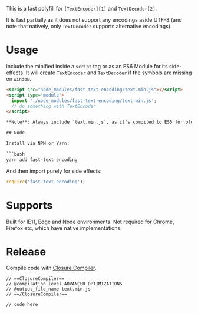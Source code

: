 This is a fast polyfill for `[TextEncoder][1]` and `TextDecoder[2]`.

It is fast partially as it does not support any encodings aside UTF-8 (and note that natively, only `TextDecoder` supports alternative encodings).

[1]: https://developer.mozilla.org/en-US/docs/Web/API/TextEncoder
[2]: https://developer.mozilla.org/en-US/docs/Web/API/TextDecoder

# Usage

Include the minified inside a `script` tag or as an ES6 Module for its side-effects.
It will create `TextEncoder` and `TextDecoder` if the symbols are missing on `window`.

```html
<script src="node_modules/fast-text-encoding/text.min.js"></script>
<script type="module">
  import './node_modules/fast-text-encoding/text.min.js';
  // do something with TextEncoder
</script>

**Note**: Always include `text.min.js`, as it's compiled to ES5 for older environments.

## Node

Install via NPM or Yarn:

```bash
yarn add fast-text-encoding
```

And then import purely for side effects:

```js
require('fast-text-encoding');
```

# Supports

Built for IE11, Edge and Node environments.
Not required for Chrome, Firefox etc, which have native implementations.

# Release

Compile code with [Closure Compiler](https://closure-compiler.appspot.com/home).

```
// ==ClosureCompiler==
// @compilation_level ADVANCED_OPTIMIZATIONS
// @output_file_name text.min.js
// ==/ClosureCompiler==

// code here
```